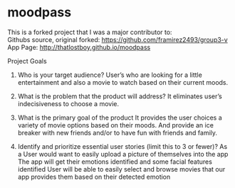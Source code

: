 # moodpass

This is a forked project that I was a major contributor to:  
Githubs source, original forked: https://github.com/framirez2493/group3-v
App Page: http://thatlostboy.github.io/moodpass

Project Goals
1) Who is your target audience? 
    User’s who are looking for a little entertainment and also a movie to watch based on their current moods.   

2) What is the problem that the product will address? 
    It eliminates user’s indecisiveness to choose a movie. 

3) What is the primary goal of the product 
    It provides the user choices a variety of movie options based on their moods.  And provide an ice breaker with new friends and/or to have fun with friends and family.  

4) Identify and prioritize essential user stories (limit this to 3 or fewer)? 
    As a User would want to easily upload a picture of themselves into the app
    The app will get their emotions identified and some facial features identified
    User will be able to easily select and browse movies that our app provides them based on their detected emotion
